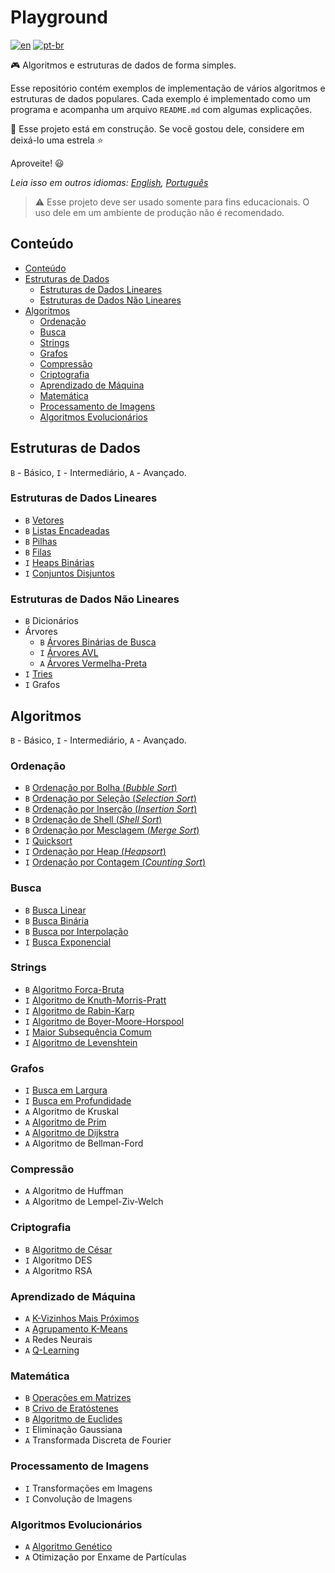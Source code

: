 # Playground

[![en](https://img.shields.io/badge/lang-en-red.svg)](./README.md) [![pt-br](https://img.shields.io/badge/lang-pt--br-green.svg)](README.pt-br.md)

:video_game: Algoritmos e estruturas de dados de forma simples.

Esse repositório contém exemplos de implementação de vários algoritmos e
estruturas de dados populares. Cada exemplo é implementado como um programa e
acompanha um arquivo `README.md` com algumas explicações.

:hammer: Esse projeto está em construção. Se você gostou dele, considere em
deixá-lo uma estrela :star:

Aproveite! :smiley:

_Leia isso em outros idiomas: [English](README.md), [Português](README.pt-br.md)_

> ⚠️ Esse projeto deve ser usado somente para fins educacionais. O uso dele em
um ambiente de produção não é recomendado.

## Conteúdo

- [Conteúdo](#conteúdo)
- [Estruturas de Dados](#estruturas-de-dados)
  - [Estruturas de Dados Lineares](#estruturas-de-dados-lineares)
  - [Estruturas de Dados Não Lineares](#estruturas-de-dados-não-lineares)
- [Algoritmos](#algoritmos)
  - [Ordenação](#ordenação)
  - [Busca](#busca)
  - [Strings](#strings)
  - [Grafos](#grafos)
  - [Compressão](#compressão)
  - [Criptografia](#criptografia)
  - [Aprendizado de Máquina](#aprendizado-de-máquina)
  - [Matemática](#matemática)
  - [Processamento de Imagens](#processamento-de-imagens)
  - [Algoritmos Evolucionários](#algoritmos-evolucionários)

## Estruturas de Dados

`B` - Básico, `I` - Intermediário, `A` - Avançado.

### Estruturas de Dados Lineares

- `B` [Vetores](data-structures/vector/)
- `B` [Listas Encadeadas](data-structures/list/)
- `B` [Pilhas](data-structures/stack/)
- `B` [Filas](data-structures/queue/)
- `I` [Heaps Binárias](data-structures/binary-heap/)
- `I` [Conjuntos Disjuntos](data-structures/disjoint-set/)

### Estruturas de Dados Não Lineares

- `B` Dicionários
- Árvores
    - `B` [Árvores Binárias de Busca](data-structures/binary-search-tree/)
    - `I` [Árvores AVL](data-structures/avl-tree/)
    - `A` [Árvores Vermelha-Preta](data-structures/red-black-tree/)
- `I` [Tries](data-structures/trie/)
- `I` Grafos

## Algoritmos

`B` - Básico, `I` - Intermediário, `A` - Avançado.

### Ordenação

- `B` [Ordenação por Bolha (_Bubble Sort_)](sorting/bubble-sort/)
- `B` [Ordenação por Seleção (_Selection Sort_)](sorting/selection-sort/)
- `B` [Ordenação por Inserção (_Insertion Sort_)](sorting/insertion-sort/)
- `B` [Ordenação de Shell (_Shell Sort_)](sorting/shell-sort/)
- `B` [Ordenação por Mesclagem (_Merge Sort_)](sorting/merge-sort/)
- `I` [Quicksort](sorting/quicksort/)
- `I` [Ordenação por Heap (_Heapsort_)](sorting/heapsort/)
- `I` [Ordenação por Contagem (_Counting Sort_)](sorting/bubble-sort/)

### Busca

- `B` [Busca Linear](searching/linear-search/)
- `B` [Busca Binária](searching/binary-search/)
- `B` [Busca por Interpolação](searching/interpolation-search/)
- `I` [Busca Exponencial](searching/exponential-search/)

### Strings

- `B` [Algoritmo Força-Bruta](string/search/brute-force/)
- `I` [Algoritmo de Knuth-Morris-Pratt](string/search/kmp/)
- `I` [Algoritmo de Rabin-Karp](string/search/rabin-karp/)
- `I` [Algoritmo de Boyer-Moore-Horspool](string/search/bmh/)
- `I` [Maior Subsequência Comum](string/lcs/)
- `I` [Algoritmo de Levenshtein](string/levenshtein/)

### Grafos

- `I` [Busca em Largura](graph/search/bfs/)
- `I` [Busca em Profundidade](graph/search/dfs/)
- `A` Algoritmo de Kruskal
- `A` [Algoritmo de Prim](/graph/spanning-tree/prim/)
- `A` [Algoritmo de Dijkstra](graph/search/dijkstra/)
- `A` Algoritmo de Bellman-Ford

### Compressão

- `A` Algoritmo de Huffman
- `A` Algoritmo de Lempel-Ziv-Welch

### Criptografia

- `B` [Algoritmo de César](cryptography/caesar-cipher/)
- `I` Algoritmo DES
- `A` Algoritmo RSA

### Aprendizado de Máquina

- `A` [K-Vizinhos Mais Próximos](machine-learning/knn/)
- `A` [Agrupamento K-Means](machine-learning/k-means/)
- `A` Redes Neurais
- `A` [Q-Learning](machine-learning/q-learning/)

### Matemática

- `B` [Operações em Matrizes](math/matrix/README.pt-br.md)
- `B` [Crivo de Eratóstenes](math/sieve-eratosthenes/)
- `B` [Algoritmo de Euclides](math/euclidean-algorithm/)
- `I` Eliminação Gaussiana
- `A` Transformada Discreta de Fourier

### Processamento de Imagens

- `I` Transformações em Imagens
- `I` Convolução de Imagens

### Algoritmos Evolucionários

- `A` [Algoritmo Genético](evolutionary-algorithms/genetic-algorithm/)
- `A` Otimização por Enxame de Partículas
